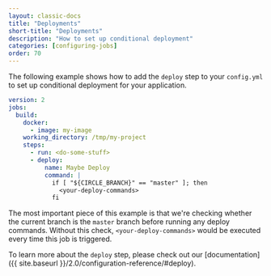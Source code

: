 ```yaml
---
layout: classic-docs
title: "Deployments"
short-title: "Deployments"
description: "How to set up conditional deployment"
categories: [configuring-jobs]
order: 70
---
```


The following example shows how to add the `deploy` step to your `config.yml` to set up conditional deployment for your application.

```YAML
version: 2
jobs:
  build:
    docker:
      - image: my-image
    working_directory: /tmp/my-project
    steps:
      - run: <do-some-stuff>
      - deploy:
          name: Maybe Deploy
          command: |
            if [ "${CIRCLE_BRANCH}" == "master" ]; then
              <your-deploy-commands>
            fi
```

The most important piece of this example is that we're checking whether the current branch is the `master` branch before running any deploy commands. Without this check, `<your-deploy-commands>` would be executed every time this job is triggered.

To learn more about the `deploy` step, please check out our [documentation]({{ site.baseurl }}/2.0/configuration-reference/#deploy).
